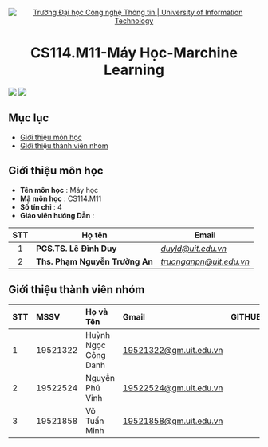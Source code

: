 <p align="center">
  <a href="https://www.uit.edu.vn/" title="Trường Đại học Công nghệ Thông tin" style="border: none;">
    <img src="https://i.imgur.com/WmMnSRt.png" alt="Trường Đại học Công nghệ Thông tin | University of Information Technology">
  </a>
</p>

<h1 align="center" >CS114.M11-Máy Học-Marchine Learning</h1>

![](https://img.shields.io/github/contributors/danhhuynh25029/CS114.M11) ![](https://img.shields.io/github/commit-activity/y/danhhuynh25029/CS114.M11)

## Mục lục
* [Giới thiệu môn học](#giới-thiệu-môn-học)
* [Giới thiệu thành viên nhóm](#giới-thiệu-thành-viên-nhóm)

## Giới thiệu môn học
* **Tên môn học** : Máy học
* **Mã môn học** : CS114.M11
* **Số tín chỉ** : 4
* **Giáo viên hướng Dẫn** :

| STT | Họ tên | Email |
| :---: | --- | --- |
| 1 | **PGS.TS. Lê Đình Duy** | *duyld@uit.edu.vn* |
| 2 | **Ths. Phạm Nguyễn Trường An** | *truonganpn@uit.edu.vn* |

## Giới thiệu thành viên nhóm
| STT | MSSV | Họ và Tên | Gmail | GITHUB |
|:--- | :-------|:----------|:------------|:------------| 
|1|19521322|Huỳnh Ngọc Công Danh|19521322@gm.uit.edu.vn|[<img alt="" src="https://img.shields.io/badge/github-%23121011.svg?style=for-the-badge&logo=github&logoColor=white"/>][0]|
|2|19522524|Nguyễn Phú Vinh| 19522524@gm.uit.edu.vn| [<img alt="" src="https://img.shields.io/badge/github-%23121011.svg?style=for-the-badge&logo=github&logoColor=white"/>][1]|
|3|19521858|Võ Tuấn Minh|19521858@gm.uit.edu.vn|[<img alt="" src="https://img.shields.io/badge/github-%23121011.svg?style=for-the-badge&logo=github&logoColor=white"/>][2]|

[0]:https://github.com/danhhuynh25029
[2]:https://github.com/minh1304
[1]:https://github.com/phuvinh010701
